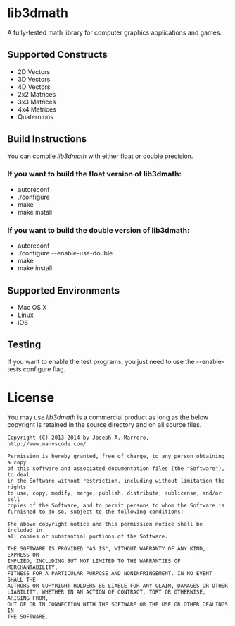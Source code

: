 # lib3dmath
A fully-tested math library for computer graphics applications and games.

## Supported Constructs
* 2D Vectors
* 3D Vectors
* 4D Vectors
* 2x2 Matrices
* 3x3 Matrices
* 4x4 Matrices
* Quaternions

##  Build Instructions
You can compile *lib3dmath* with either float or double precision.
### If you want to build the float version of lib3dmath:
* autoreconf
* ./configure
* make
* make install

### If you want to build the double version of lib3dmath:
* autoreconf
* ./configure --enable-use-double
* make
* make install

##  Supported Environments
* Mac OS X
* Linux
* iOS

##  Testing
If you want to enable the test programs, you just need to use the
--enable-tests configure flag.

# License
You may use *lib3dmath* is a commercial product as long as the below copyright is retained in the source directory and on all source files.

    Copyright (C) 2013-2014 by Joseph A. Marrero, http://www.manvscode.com/
    
    Permission is hereby granted, free of charge, to any person obtaining a copy
    of this software and associated documentation files (the "Software"), to deal
    in the Software without restriction, including without limitation the rights
    to use, copy, modify, merge, publish, distribute, sublicense, and/or sell
    copies of the Software, and to permit persons to whom the Software is
    furnished to do so, subject to the following conditions:
    
    The above copyright notice and this permission notice shall be included in
    all copies or substantial portions of the Software.
    
    THE SOFTWARE IS PROVIDED "AS IS", WITHOUT WARRANTY OF ANY KIND, EXPRESS OR
    IMPLIED, INCLUDING BUT NOT LIMITED TO THE WARRANTIES OF MERCHANTABILITY,
    FITNESS FOR A PARTICULAR PURPOSE AND NONINFRINGEMENT. IN NO EVENT SHALL THE
    AUTHORS OR COPYRIGHT HOLDERS BE LIABLE FOR ANY CLAIM, DAMAGES OR OTHER
    LIABILITY, WHETHER IN AN ACTION OF CONTRACT, TORT OR OTHERWISE, ARISING FROM,
    OUT OF OR IN CONNECTION WITH THE SOFTWARE OR THE USE OR OTHER DEALINGS IN
    THE SOFTWARE.

